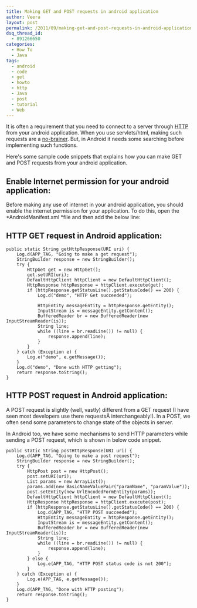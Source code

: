 ```yaml
---
title: Making GET and POST requests in android application
author: Veera
layout: post
permalink: /2011/09/making-get-and-post-requests-in-android-application/
dsq_thread_id:
  - 891266650
categories:
  - How To
  - Java
tags:
  - android
  - code
  - get
  - howto
  - http
  - Java
  - post
  - tutorial
  - Web
---
```


It is often a requirement that you need to connect to a server through [HTTP][1] from your android application. When you use servlets/html, making such requests are a [no-brainer][2]. But, in Android it needs some searching before implementing such functions.

 [1]: http://veerasundar.com/blog/2009/12/hosting-java-applications-in-the-web/ "Hosting Java applications in the web"
 [2]: http://veerasundar.com/blog/2008/12/implementing-ajax-in-java-web-application-using-jquery/ "Implementing Ajax in Java web application using JQuery"

Here's some sample code snippets that explains how you can make GET and POST requests from your android application.

## Enable Internet permission for your android application:

Before making any use of internet in your android application, you should enable the internet permission for your application. To do this, open the *AndroidManifest.xml *file and then add the below line:

    

## HTTP GET request in Android application:

    public static String getHttpResponse(URI uri) {
    	Log.d(APP_TAG, "Going to make a get request");
    	StringBuilder response = new StringBuilder();
    	try {
    		HttpGet get = new HttpGet();
    		get.setURI(uri);
    		DefaultHttpClient httpClient = new DefaultHttpClient();
    		HttpResponse httpResponse = httpClient.execute(get);
    		if (httpResponse.getStatusLine().getStatusCode() == 200) {
    			Log.d("demo", "HTTP Get succeeded");
    
    			HttpEntity messageEntity = httpResponse.getEntity();
    			InputStream is = messageEntity.getContent();
    			BufferedReader br = new BufferedReader(new InputStreamReader(is));
    			String line;
    			while ((line = br.readLine()) != null) {
    				response.append(line);
    			}
    		}
    	} catch (Exception e) {
    		Log.e("demo", e.getMessage());
    	}
    	Log.d("demo", "Done with HTTP getting");
    	return response.toString();
    }

## HTTP POST request in Android application:

A POST request is slightly (well, vastly) different from a GET request (I have seen most developers use there requestsÂ interchangeably!). In a POST, we often send some parameters to change state of the objects in server.

In Android too, we have some mechanisms to send HTTP parameters while sending a POST request, which is shown in below code snippet.

    public static String postHttpResponse(URI uri) {
    	Log.d(APP_TAG, "Going to make a post request");
    	StringBuilder response = new StringBuilder();
    	try {
    		HttpPost post = new HttpPost();
    		post.setURI(uri);
    		List params = new ArrayList();
    		params.add(new BasicNameValuePair("paramName", "paramValue"));
    		post.setEntity(new UrlEncodedFormEntity(params));
    		DefaultHttpClient httpClient = new DefaultHttpClient();
    		HttpResponse httpResponse = httpClient.execute(post);
    		if (httpResponse.getStatusLine().getStatusCode() == 200) {
    			Log.d(APP_TAG, "HTTP POST succeeded");
    			HttpEntity messageEntity = httpResponse.getEntity();
    			InputStream is = messageEntity.getContent();
    			BufferedReader br = new BufferedReader(new InputStreamReader(is));
    			String line;
    			while ((line = br.readLine()) != null) {
    				response.append(line);
    			}
    		} else {
    			Log.e(APP_TAG, "HTTP POST status code is not 200");
    		}
    	} catch (Exception e) {
    		Log.e(APP_TAG, e.getMessage());
    	}
    	Log.d(APP_TAG, "Done with HTTP posting");
    	return response.toString();
    }